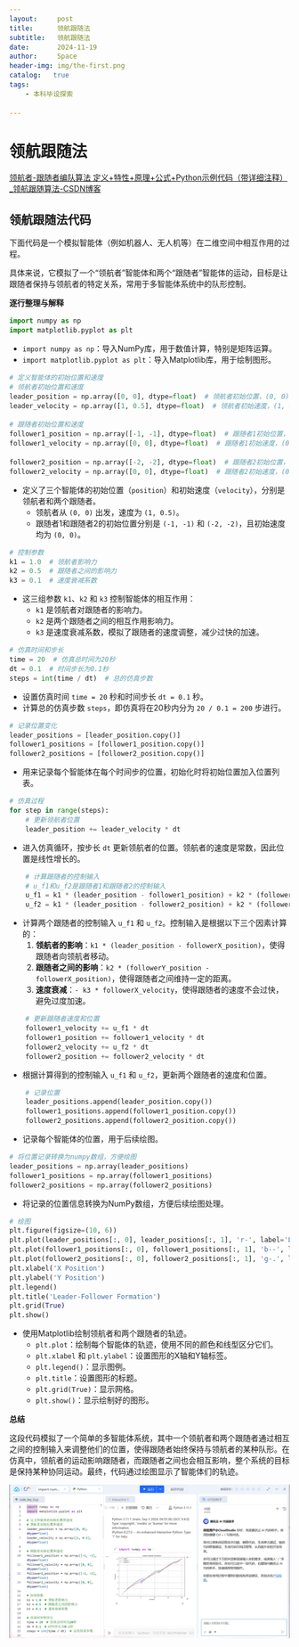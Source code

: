 ```yaml
---
layout:     post
title:      领航跟随法
subtitle:   领航跟随法
date:       2024-11-19
author:     Space
header-img: img/the-first.png
catalog:   true
tags:
    - 本科毕设探索

---
```






# 领航跟随法

[领航者-跟随者编队算法 定义+特性+原理+公式+Python示例代码（带详细注释）_领航跟随算法-CSDN博客](https://blog.csdn.net/qq_51929160/article/details/140748143)

## 领航跟随法代码

下面代码是一个模拟智能体（例如机器人、无人机等）在二维空间中相互作用的过程。

具体来说，它模拟了一个“领航者”智能体和两个“跟随者”智能体的运动，目标是让跟随者保持与领航者的特定关系，常用于多智能体系统中的队形控制。

**逐行整理与解释**

```python
import numpy as np
import matplotlib.pyplot as plt
```
- `import numpy as np`：导入NumPy库，用于数值计算，特别是矩阵运算。
- `import matplotlib.pyplot as plt`：导入Matplotlib库，用于绘制图形。

```python
# 定义智能体的初始位置和速度
# 领航者初始位置和速度
leader_position = np.array([0, 0], dtype=float)  # 领航者初始位置，(0, 0)
leader_velocity = np.array([1, 0.5], dtype=float)  # 领航者初始速度，(1, 0.5)

# 跟随者初始位置和速度
follower1_position = np.array([-1, -1], dtype=float)  # 跟随者1初始位置，(-1, -1)
follower1_velocity = np.array([0, 0], dtype=float)  # 跟随者1初始速度，(0, 0)

follower2_position = np.array([-2, -2], dtype=float)  # 跟随者2初始位置，(-2, -2)
follower2_velocity = np.array([0, 0], dtype=float)  # 跟随者2初始速度，(0, 0)
```
- 定义了三个智能体的初始位置（`position`）和初始速度（`velocity`），分别是领航者和两个跟随者。
  - 领航者从 `(0, 0)` 出发，速度为 `(1, 0.5)`。
  - 跟随者1和跟随者2的初始位置分别是 `(-1, -1)` 和 `(-2, -2)`，且初始速度均为 `(0, 0)`。

```python
# 控制参数
k1 = 1.0  # 领航者影响力
k2 = 0.5  # 跟随者之间的影响力
k3 = 0.1  # 速度衰减系数
```
- 这三组参数 `k1`、`k2` 和 `k3` 控制智能体的相互作用：
  - `k1` 是领航者对跟随者的影响力。
  - `k2` 是两个跟随者之间的相互作用影响力。
  - `k3` 是速度衰减系数，模拟了跟随者的速度调整，减少过快的加速。

```python
# 仿真时间和步长
time = 20  # 仿真总时间为20秒
dt = 0.1  # 时间步长为0.1秒
steps = int(time / dt)  # 总的仿真步数
```
- 设置仿真时间 `time = 20` 秒和时间步长 `dt = 0.1` 秒。
- 计算总的仿真步数 `steps`，即仿真将在20秒内分为 `20 / 0.1 = 200` 步进行。

```python
# 记录位置变化
leader_positions = [leader_position.copy()]
follower1_positions = [follower1_position.copy()]
follower2_positions = [follower2_position.copy()]
```
- 用来记录每个智能体在每个时间步的位置，初始化时将初始位置加入位置列表。

```python
# 仿真过程
for step in range(steps):
    # 更新领航者位置
    leader_position += leader_velocity * dt
```
- 进入仿真循环，按步长 `dt` 更新领航者的位置。领航者的速度是常数，因此位置是线性增长的。

```python
    # 计算跟随者的控制输入
    # u_f1和u_f2是跟随者1和跟随者2的控制输入
    u_f1 = k1 * (leader_position - follower1_position) + k2 * (follower2_position - follower1_position) - k3 * follower1_velocity
    u_f2 = k1 * (leader_position - follower2_position) + k2 * (follower1_position - follower2_position) - k3 * follower2_velocity
```
- 计算两个跟随者的控制输入 `u_f1` 和 `u_f2`。控制输入是根据以下三个因素计算的：
  1. **领航者的影响**：`k1 * (leader_position - followerX_position)`，使得跟随者向领航者移动。
  2. **跟随者之间的影响**：`k2 * (followerY_position - followerX_position)`，使得跟随者之间维持一定的距离。
  3. **速度衰减**：`- k3 * followerX_velocity`，使得跟随者的速度不会过快，避免过度加速。

```python
    # 更新跟随者速度和位置
    follower1_velocity += u_f1 * dt
    follower1_position += follower1_velocity * dt
    follower2_velocity += u_f2 * dt
    follower2_position += follower2_velocity * dt
```
- 根据计算得到的控制输入 `u_f1` 和 `u_f2`，更新两个跟随者的速度和位置。

```python
    # 记录位置
    leader_positions.append(leader_position.copy())
    follower1_positions.append(follower1_position.copy())
    follower2_positions.append(follower2_position.copy())
```
- 记录每个智能体的位置，用于后续绘图。

```python
# 将位置记录转换为numpy数组，方便绘图
leader_positions = np.array(leader_positions)
follower1_positions = np.array(follower1_positions)
follower2_positions = np.array(follower2_positions)
```
- 将记录的位置信息转换为NumPy数组，方便后续绘图处理。

```python
# 绘图
plt.figure(figsize=(10, 6))
plt.plot(leader_positions[:, 0], leader_positions[:, 1], 'r-', label='Leader')
plt.plot(follower1_positions[:, 0], follower1_positions[:, 1], 'b--', label='Follower 1')
plt.plot(follower2_positions[:, 0], follower2_positions[:, 1], 'g-.', label='Follower 2')
plt.xlabel('X Position')
plt.ylabel('Y Position')
plt.legend()
plt.title('Leader-Follower Formation')
plt.grid(True)
plt.show()
```
- 使用Matplotlib绘制领航者和两个跟随者的轨迹。
  - `plt.plot`：绘制每个智能体的轨迹，使用不同的颜色和线型区分它们。
  - `plt.xlabel` 和 `plt.ylabel`：设置图形的X轴和Y轴标签。
  - `plt.legend()`：显示图例。
  - `plt.title`：设置图形的标题。
  - `plt.grid(True)`：显示网格。
  - `plt.show()`：显示绘制好的图形。

**总结**

这段代码模拟了一个简单的多智能体系统，其中一个领航者和两个跟随者通过相互之间的控制输入来调整他们的位置，使得跟随者始终保持与领航者的某种队形。在仿真中，领航者的运动影响跟随者，而跟随者之间也会相互影响，整个系统的目标是保持某种协同运动。最终，代码通过绘图显示了智能体们的轨迹。



![image-20241122181929587](https://raw.githubusercontent.com/dhw2536/Picture/main/202411221821238.png)

